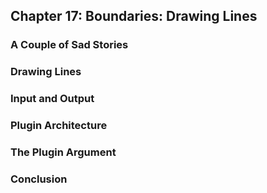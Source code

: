 ## Chapter 17: Boundaries: Drawing Lines

### A Couple of Sad Stories

### Drawing Lines

### Input and Output

### Plugin Architecture

### The Plugin Argument

### Conclusion
